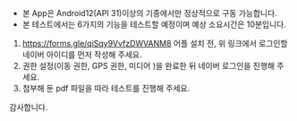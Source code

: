 * 본 App은 Android12(API 31)이상의 기종에서만 정상적으로 구동 가능합니다.
* 본 테스트에서는 6가지의 기능을 테스트할 예정이며 예상 소요시간은 10분입니다.

1) https://forms.gle/qiSqy9VvfzDWVANM8
어플 설치 전, 위 링크에서 로그인할 네이버 아이디를 먼저 작성해 주세요.
2) 권한 설정(이동 권한, GPS 권한, 미디어 )을 완료한 뒤 네이버 로그인을 진행해 주세요.
3) 첨부해 둔 pdf 파일을 따라 테스트를 진행해 주세요.

감사합니다.
